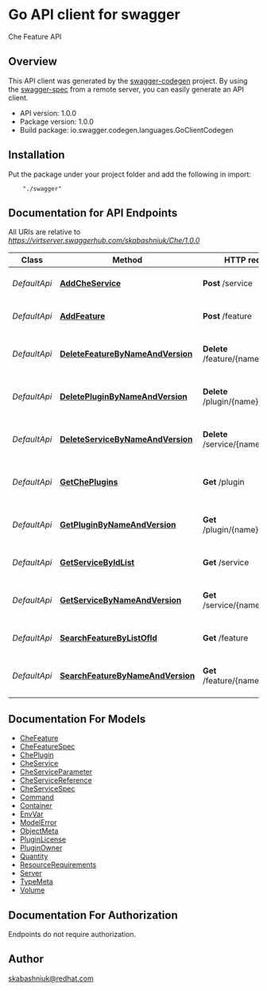# Go API client for swagger

Che Feature API

## Overview
This API client was generated by the [swagger-codegen](https://github.com/swagger-api/swagger-codegen) project.  By using the [swagger-spec](https://github.com/swagger-api/swagger-spec) from a remote server, you can easily generate an API client.

- API version: 1.0.0
- Package version: 1.0.0
- Build package: io.swagger.codegen.languages.GoClientCodegen

## Installation
Put the package under your project folder and add the following in import:
```
    "./swagger"
```

## Documentation for API Endpoints

All URIs are relative to *https://virtserver.swaggerhub.com/skabashniuk/Che/1.0.0*

Class | Method | HTTP request | Description
------------ | ------------- | ------------- | -------------
*DefaultApi* | [**AddCheService**](docs/DefaultApi.md#addcheservice) | **Post** /service | Create a new CheService
*DefaultApi* | [**AddFeature**](docs/DefaultApi.md#addfeature) | **Post** /feature | Create a new CheFeature
*DefaultApi* | [**DeleteFeatureByNameAndVersion**](docs/DefaultApi.md#deletefeaturebynameandversion) | **Delete** /feature/{name}/{version} | Removes CheFeature by name and version
*DefaultApi* | [**DeletePluginByNameAndVersion**](docs/DefaultApi.md#deletepluginbynameandversion) | **Delete** /plugin/{name}/{version} | Removes ChePlugin by name and version
*DefaultApi* | [**DeleteServiceByNameAndVersion**](docs/DefaultApi.md#deleteservicebynameandversion) | **Delete** /service/{name}/{version} | Removes CheService by name and version
*DefaultApi* | [**GetChePlugins**](docs/DefaultApi.md#getcheplugins) | **Get** /plugin | Return list of latest version of all plugins
*DefaultApi* | [**GetPluginByNameAndVersion**](docs/DefaultApi.md#getpluginbynameandversion) | **Get** /plugin/{name}/{version} | Get ChePlugin by name and version
*DefaultApi* | [**GetServiceByIdList**](docs/DefaultApi.md#getservicebyidlist) | **Get** /service | Searches CheService by list of ids
*DefaultApi* | [**GetServiceByNameAndVersion**](docs/DefaultApi.md#getservicebynameandversion) | **Get** /service/{name}/{version} | Get CheService by name and version
*DefaultApi* | [**SearchFeatureByListOfId**](docs/DefaultApi.md#searchfeaturebylistofid) | **Get** /feature | Searches CheFeature by list of ids
*DefaultApi* | [**SearchFeatureByNameAndVersion**](docs/DefaultApi.md#searchfeaturebynameandversion) | **Get** /feature/{name}/{version} | Get CheFeature by name and version


## Documentation For Models

 - [CheFeature](docs/CheFeature.md)
 - [CheFeatureSpec](docs/CheFeatureSpec.md)
 - [ChePlugin](docs/ChePlugin.md)
 - [CheService](docs/CheService.md)
 - [CheServiceParameter](docs/CheServiceParameter.md)
 - [CheServiceReference](docs/CheServiceReference.md)
 - [CheServiceSpec](docs/CheServiceSpec.md)
 - [Command](docs/Command.md)
 - [Container](docs/Container.md)
 - [EnvVar](docs/EnvVar.md)
 - [ModelError](docs/ModelError.md)
 - [ObjectMeta](docs/ObjectMeta.md)
 - [PluginLicense](docs/PluginLicense.md)
 - [PluginOwner](docs/PluginOwner.md)
 - [Quantity](docs/Quantity.md)
 - [ResourceRequirements](docs/ResourceRequirements.md)
 - [Server](docs/Server.md)
 - [TypeMeta](docs/TypeMeta.md)
 - [Volume](docs/Volume.md)


## Documentation For Authorization
 Endpoints do not require authorization.


## Author

skabashniuk@redhat.com

